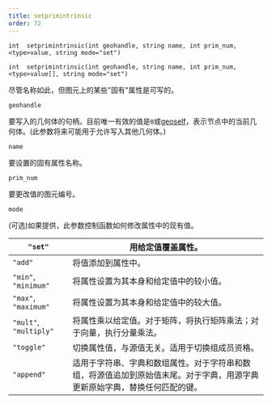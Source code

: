 ```yaml
---
title: setprimintrinsic
order: 72
---
```


`int  setprimintrinsic(int geohandle, string name, int prim_num, <type>value, string mode="set")`

`int  setprimintrinsic(int geohandle, string name, int prim_num, <type>value[], string mode="set")`

尽管名称如此，但图元上的某些"固有"属性是可写的。

`geohandle`

要写入的几何体的句柄。目前唯一有效的值是`0`或[geoself](geoself.html "返回当前几何体的句柄")，表示节点中的当前几何体。(此参数将来可能用于允许写入其他几何体。)

`name`

要设置的固有属性名称。

`prim_num`

要更改值的图元编号。

`mode`

(可选)如果提供，此参数控制函数如何修改属性中的现有值。

| `"set"` | 用给定值覆盖属性。 |
| --- | --- |
| `"add"` | 将值添加到属性中。 |
| `"min"`, `"minimum"` | 将属性设置为其本身和给定值中的较小值。 |
| `"max"`, `"maximum"` | 将属性设置为其本身和给定值中的较大值。 |
| `"mult"`, `"multiply"` | 将属性乘以给定值。对于矩阵，将执行矩阵乘法；对于向量，执行分量乘法。 |
| `"toggle"` | 切换属性值，与源值无关。适用于切换组成员资格。 |
| `"append"` | 适用于字符串、字典和数组属性。对于字符串和数组，将源值追加到原始值末尾。对于字典，用源字典更新原始字典，替换任何匹配的键。 |